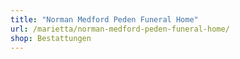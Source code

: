 ```yaml
---
title: "Norman Medford Peden Funeral Home"
url: /marietta/norman-medford-peden-funeral-home/
shop: Bestattungen
---
```

